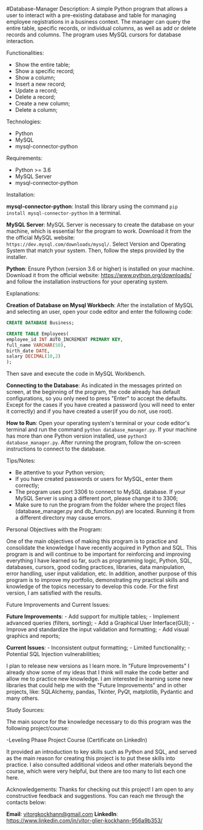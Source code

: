 #Database-Manager
Description: A simple Python program that allows a user to interact with a pre-existing database and table for managing employee registrations in a business context. The manager can query the entire table, specific records, or individual columns, as 
well as add or delete records and columns. The program uses MySQL cursors for database interaction.


Functionalities:

  - Show the entire table;
  - Show a specific record;
  - Show a column;
  - Insert a new record;
  - Update a record;
  - Delete a record;
  - Create a new column;
  - Delete a column;

Technologies:

  - Python
  - MySQL
  - mysql-connector-python

Requirements:

  - Python >= 3.6
  - MySQL Server
  - mysql-connector-python

Installation:

  **mysql-connector-python**: 
  Install this library using the command `pip install mysql-connector-python` in a terminal.

  **MySQL Server**: 
  MySQL Server is necessary to create the database on your machine, which is essential for
  the program to work. Download it from the the official MySQL website:           
  `https://dev.mysql.com/downloads/mysql/`. Select Version and Operating System that match your system.
  Then, follow the steps provided by the installer.

  **Python**: 
  Ensure Python (version 3.6 or higher) is installed on your machine. Download it from the official website: 
  https://www.python.org/downloads/ and follow the installation instructions for your operating system.


Explanations:

  **Creation of Database on Mysql Workbech**: 
  After the installation of MySQL and selecting an user, open your code editor and enter the                                                 following code:
  
  ```sql
  CREATE DATABASE Business;
 
  CREATE TABLE Employees(
  employee_id INT AUTO_INCREMENT PRIMARY KEY,
  full_name VARCHAR(50),
  birth_date DATE,
  salary DECIMAL(10,2)
  );
  ``` 
  Then save and execute the code in MySQL Workbench.

  
  **Connecting to the Database**:
  As indicated in the messages printed on screen, at the beginning of the program, the code already has default configurations, so 
  you only need to press "Enter" to accept the defaults. Except for the cases if you have created a 
  password (you will need to enter it correctly) and if you have created a user(if you do not, use root).


  **How to Run**:
  Open your operating system's terminal or your code editor's terminal and run the command `python database_manager.py`. If your machine
  has more than one Python version installed, use `python3 database_manager.py`. After running the program, follow the on-screen 
  instructions to connect to the database.


  Tips/Notes:

   - Be attentive to your Python version;
   - If you have created passwords or users for MySQL, enter them correctly;
   - The program uses port 3306 to connect to MySQL database. If your MySQL Server is using a different port, please change
     it to 3306;
   - Make sure to run the program from the folder where the project files (database_manager.py and db_function.py) are located. Running 
     it from a different directory may cause errors.


Personal Objectives with the Program:
    
  One of the main objectives of making this program is to practice and consolidate the knowledge I have recently acquired in Python and 
  SQL. This program is and will continue to be important for reinforcing and improving everything I have learned so far, such as 
  programming logic, Python, SQL, databases, cursors, good coding practices, libraries, data manipulation, error handling, user input 
  validation, etc.
  In addition, another purpose of this program is to improve my portfolio, demonstrating my practical skills and knowledge of the 
  topics necessary to develop this code. For the first version, I am satisfied with the results.


Future Improvements and Current Issues:

  **Future Improvements**:
    - Add support for multiple tables;
    - Implement advanced queries (filters, sorting);
    - Add a Graphical User Interface(GUI);
    - Improve and standardize the input validation and formatting;
    - Add visual graphics and reports;
    
  **Current Issues**:
    - Inconsistent output formatting;
    - Limited functionality;
    - Potential SQL Injection vulnerabilities;

I plan to release new versions as I learn more. In "Future Improvements" I already show some of my ideas that I think will make the code 
better and allow me to practice new knowledge. I am interested in learning some new libraries that could help me with the "Future 
Improvements" and in other projects, like: SQLAlchemy, pandas, Tkinter, PyQt, matplotlib, Pydantic and many others.

Study Sources:

The main source for the knowledge necessary to do this program was the following project/course:

  -Leveling Phase Project Course (Certificate on LinkedIn)

It provided an introduction to key skills such as Python and SQL, and served as the main reason for creating this project is to put these 
skills into practice.
I also consulted additional videos and other materials beyond the course, which were very helpful, but there are too many to list each 
one here.

Acknowledgements:
  Thanks for checking out this project!
  I am open to any constructive feedback and suggestions. You can reach me through the contacts below:

  **Email**: vitorgkockhann@gmail.com
  **LinkedIn**: https://www.linkedin.com/in/vitor-glier-kockhann-956a9b353/ 
  
  
  
                                               
                                                  

